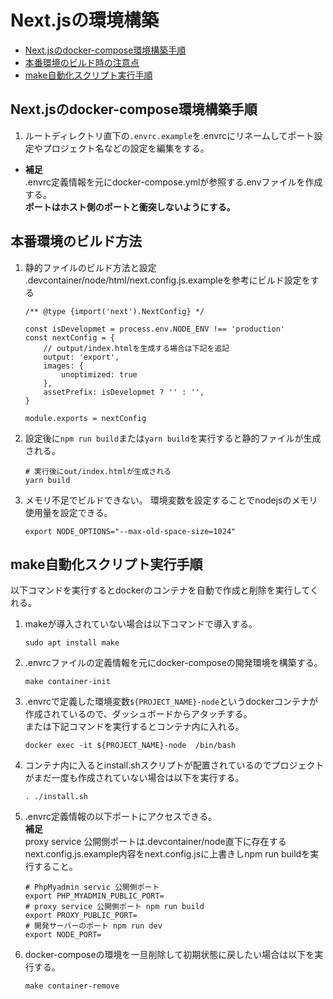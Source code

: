 # Next.jsの環境構築
- [Next.jsのdocker-compose環境構築手順](#nextjsのdocker-compose環境構築手順)
- [本番環境のビルド時の注意点](#本番環境のビルド時の注意点)
- [make自動化スクリプト実行手順](#make自動化スクリプト実行手順)

## Next.jsのdocker-compose環境構築手順
1. ルートディレクトリ直下の`.envrc.example`を.envrcにリネームしてポート設定やプロジェクト名などの設定を編集をする。<br>
- **補足**<br>
.envrc定義情報を元にdocker-compose.ymlが参照する.envファイルを作成する。<br>
**ポートはホスト側のポートと衝突しないようにする。**<br>

## 本番環境のビルド方法
1. 静的ファイルのビルド方法と設定<br>
.devcontainer/node/html/next.config.js.exampleを参考にビルド設定をする

	```
	/** @type {import('next').NextConfig} */

	const isDevelopmet = process.env.NODE_ENV !== 'production'    
	const nextConfig = {
		// output/index.htmlを生成する場合は下記を追記
		output: 'export',
		images: {
			unoptimized: true
		},
		assetPrefix: isDevelopmet ? '' : '',   
	}

	module.exports = nextConfig
	```

2. 設定後に`npm run build`または`yarn build`を実行すると静的ファイルが生成される。
	```
	# 実行後にout/index.htmlが生成される
	yarn build
	```

1. メモリ不足でビルドできない。
環境変数を設定することでnodejsのメモリ使用量を設定できる。
	```
	export NODE_OPTIONS="--max-old-space-size=1024"
	```
## make自動化スクリプト実行手順
以下コマンドを実行するとdockerのコンテナを自動で作成と削除を実行してくれる。
1. makeが導入されていない場合は以下コマンドで導入する。
    ```
    sudo apt install make
    ```
2. .envrcファイルの定義情報を元にdocker-composeの開発環境を構築する。
	```
    make container-init
	```
3. .envrcで定義した環境変数`${PROJECT_NAME}-node`というdockerコンテナが作成されているので、ダッシュボードからアタッチする。<br> 
または下記コマンドを実行するとコンテナ内に入れる。
	```
	docker exec -it ${PROJECT_NAME}-node  /bin/bash  
	```
4. コンテナ内に入るとinstall.shスクリプトが配置されているのでプロジェクトがまだ一度も作成されていない場合は以下を実行する。
	```
	. ./install.sh
	```
5. .envrc定義情報の以下ポートにアクセスできる。<br>
 **補足**<br>
 proxy service 公開側ポートは.devcontainer/node直下に存在するnext.config.js.example内容をnext.config.jsに上書きしnpm run buildを実行すること。
	```
	# PhpMyadmin servic 公開側ポート
	export PHP_MYADMIN_PUBLIC_PORT=
	# proxy service 公開側ポート npm run build
	export PROXY_PUBLIC_PORT=
	# 開発サーバーのポート npm run dev
	export NODE_PORT=
	```

6. docker-composeの環境を一旦削除して初期状態に戻したい場合は以下を実行する。
    ```
    make container-remove 
    ```

